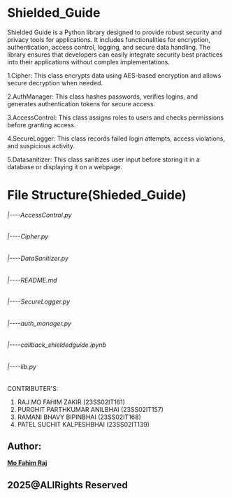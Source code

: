 # Shielded_Guide
Shielded Guide is a Python library designed to provide robust security and privacy tools for applications. It includes functionalities for encryption, authentication, access control, logging, and secure data handling. The library ensures that developers can easily integrate security best practices into their applications without complex implementations.

1.Cipher: This class encrypts data using AES-based encryption and allows secure decryption when needed.

2.AuthManager: This class hashes passwords, verifies logins, and generates authentication tokens for secure access.

3.AccessControl: This class assigns roles to users and checks permissions before granting access.

4.SecureLogger: This class records failed login attempts, access violations, and suspicious activity.

5.Datasanitizer: This class sanitizes user input before storing it in a database or displaying it on a webpage.

# File Structure(Shieded_Guide)
###### |----AccessControl.py
###### |----Cipher.py
###### |----DataSanitizer.py
###### |----README.md
###### |----SecureLogger.py
###### |----auth_manager.py
###### |----callback_shieldedguide.ipynb
###### |----lib.py

CONTRIBUTER'S:
1. RAJ MO FAHIM ZAKIR           (23SS02IT161)
2. PUROHIT PARTHKUMAR ANILBHAI  (23SS02IT157)
3. RAMANI BHAVY BIPINBHAI       (23SS02IT168)
4. PATEL SUCHIT KALPESHBHAI     (23SS02IT139)

## Author:
**[Mo Fahim Raj](https://github.com/Fahimraj12)**  

## 2025@ALlRights Reserved
